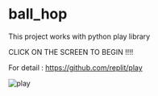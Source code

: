 # ball_hop

This project works with python play library

CLICK ON THE SCREEN TO BEGIN !!!!

For detail : https://github.com/replit/play


![play](https://user-images.githubusercontent.com/71086723/200244747-f00dc0cc-9061-44c0-95cf-31c3704f9349.PNG)

